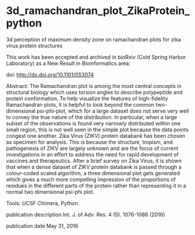 # 3d_ramachandran_plot_ZikaProtein_python
3d perception of maximum density zone on ramachandran plots for zika virus protein structures

This work has been accepted and archived in bioRxiv (Cold Spring Harbor Laboratory) as a New Result in Bioinformatics area:

doi: http://dx.doi.org/10.1101/053074

Abstract:
The Ramachandran plot is among the most central concepts in structural biology which uses torsion angles to describe polypeptide and protein conformation. To help visualize the features of high-fidelity Ramachandran plots, it is helpful to look beyond the common two-dimensional psi-phi-plot, which for a large dataset does not serve very well to convey the true nature of the distribution. In particular, when a large subset of the observations is found very narrowly distributed within one small region, this is not well seen in the simple plot because the data points congest one another. Zika Virus (ZIKV) protein databank has been chosen as specimen for analysis. This is because the structure, tropism, and pathogenesis of ZIKV are largely unknown and are the focus of current investigations in an effort to address the need for rapid development of vaccines and therapeutics. After a brief survey on Zika Virus, it is shown that when a dense dataset of ZIKV protein databank is passed through a colour-coded scaled algorithm, a three dimensional plot gets generated which gives a much more compelling impression of the proportions of residues in the different parts of the protein rather than representing it in a normal two dimensional psi-phi plot.

Tools: UCSF Chimera, Python.

publication description Int. J. of Adv. Res. 4 (5). 1076-1086 (2016)

publication date May 31, 2016 
